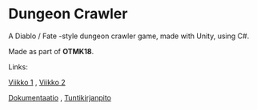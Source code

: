 # Dungeon Crawler


A Diablo / Fate -style dungeon crawler game, made with Unity, using C#.



Made as part of **OTMK18**.

Links:

[Viikko 1](https://github.com/sofivanhanen/dungeon-crawler/tree/master/laskarit/viikko1) ,
[Viikko 2](https://github.com/sofivanhanen/dungeon-crawler/tree/master/laskarit/viikko2)

[Dokumentaatio](https://github.com/sofivanhanen/dungeon-crawler/tree/master/dokumentointi) ,
[Tuntikirjanpito](https://github.com/sofivanhanen/dungeon-crawler/blob/master/dokumentointi/Tuntikirjanpito.md)
